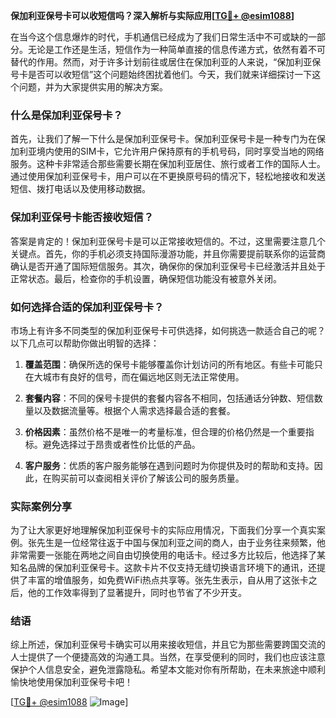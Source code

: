 **保加利亚保号卡可以收短信吗？深入解析与实际应用[[TG💪+ @esim1088](https://t.me/s/esim1088)]**

在当今这个信息爆炸的时代，手机通信已经成为了我们日常生活中不可或缺的一部分。无论是工作还是生活，短信作为一种简单直接的信息传递方式，依然有着不可替代的作用。然而，对于许多计划前往或居住在保加利亚的人来说，“保加利亚保号卡是否可以收短信”这个问题始终困扰着他们。今天，我们就来详细探讨一下这个问题，并为大家提供实用的解决方案。

### 什么是保加利亚保号卡？

首先，让我们了解一下什么是保加利亚保号卡。保加利亚保号卡是一种专门为在保加利亚境内使用的SIM卡，它允许用户保持原有的手机号码，同时享受当地的网络服务。这种卡非常适合那些需要长期在保加利亚居住、旅行或者工作的国际人士。通过使用保加利亚保号卡，用户可以在不更换原号码的情况下，轻松地接收和发送短信、拨打电话以及使用移动数据。

### 保加利亚保号卡能否接收短信？

答案是肯定的！保加利亚保号卡是可以正常接收短信的。不过，这里需要注意几个关键点。首先，你的手机必须支持国际漫游功能，并且你需要提前联系你的运营商确认是否开通了国际短信服务。其次，确保你的保加利亚保号卡已经激活并且处于正常状态。最后，检查你的手机设置，确保短信功能没有被意外关闭。

### 如何选择合适的保加利亚保号卡？

市场上有许多不同类型的保加利亚保号卡可供选择，如何挑选一款适合自己的呢？以下几点可以帮助你做出明智的选择：

1. **覆盖范围**：确保所选的保号卡能够覆盖你计划访问的所有地区。有些卡可能只在大城市有良好的信号，而在偏远地区则无法正常使用。
   
2. **套餐内容**：不同的保号卡提供的套餐内容各不相同，包括通话分钟数、短信数量以及数据流量等。根据个人需求选择最合适的套餐。
   
3. **价格因素**：虽然价格不是唯一的考量标准，但合理的价格仍然是一个重要指标。避免选择过于昂贵或者性价比低的产品。

4. **客户服务**：优质的客户服务能够在遇到问题时为你提供及时的帮助和支持。因此，在购买前可以查阅相关评价了解该公司的服务质量。

### 实际案例分享

为了让大家更好地理解保加利亚保号卡的实际应用情况，下面我们分享一个真实案例。张先生是一位经常往返于中国与保加利亚之间的商人，由于业务往来频繁，他非常需要一张能在两地之间自由切换使用的电话卡。经过多方比较后，他选择了某知名品牌的保加利亚保号卡。这款卡片不仅支持无缝切换语言环境下的通讯，还提供了丰富的增值服务，如免费WiFi热点共享等。张先生表示，自从用了这张卡之后，他的工作效率得到了显著提升，同时也节省了不少开支。

### 结语

综上所述，保加利亚保号卡确实可以用来接收短信，并且它为那些需要跨国交流的人士提供了一个便捷高效的沟通工具。当然，在享受便利的同时，我们也应该注意保护个人信息安全，避免泄露隐私。希望本文能对你有所帮助，在未来旅途中顺利愉快地使用保加利亚保号卡吧！

[[TG💪+ @esim1088](https://t.me/s/esim1088) ![Image](https://i.postimg.cc/4NQfJmqS/Snipaste-2025-05-13-00-14-12.png)]
